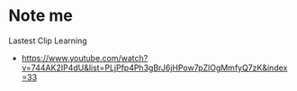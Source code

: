 # Note me

Lastest Clip Learning
- https://www.youtube.com/watch?v=744AK2IP4dU&list=PLjPfp4Ph3gBrJ6jHPow7pZlOgMmfyQ7zK&index=33